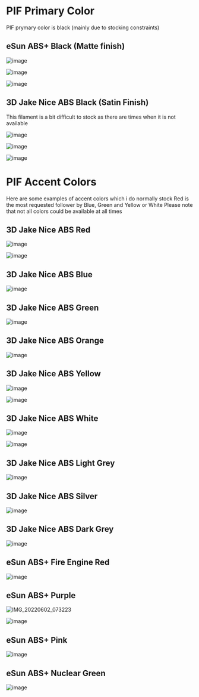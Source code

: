 # PIF Primary Color

PIF prymary color is black (mainly due to stocking constraints)

## eSun ABS+ Black (Matte finish)

![image](https://user-images.githubusercontent.com/76037248/168564428-93f28e95-1160-414f-a0b9-ab74cc8cf8a3.png)

![image](https://user-images.githubusercontent.com/76037248/168564538-d19685c6-ef0a-4f35-87a7-f34fcd9e46a7.png)

![image](https://user-images.githubusercontent.com/76037248/168564640-af638b4e-ff60-4b71-8e13-ca613fe4d57e.png)

## 3D Jake Nice ABS Black (Satin Finish)
This filament is a bit difficult to stock as there are times when it is not available

![image](https://user-images.githubusercontent.com/76037248/168564973-b4c66d8f-6852-4dbc-8ae2-4c7b5757542f.png)

![image](https://user-images.githubusercontent.com/76037248/168565053-8b7cc842-a2b7-4459-9fc8-7018c70ee045.png)

![image](https://user-images.githubusercontent.com/76037248/168566280-9ec9cae0-7ced-432f-9782-39e5ee2f854a.png)

# PIF Accent Colors

Here are some examples of accent colors which i do normally stock
Red is the most requested follower by Blue, Green and Yellow or White
Please note that not all colors could be available at all times 

## 3D Jake Nice ABS Red

![image](https://user-images.githubusercontent.com/76037248/168563089-c7262665-1dff-4d4c-a240-4432dd782678.png)

![image](https://user-images.githubusercontent.com/76037248/168563123-91ded6b2-95b1-4248-acb8-f0f80c89dcc9.png)

## 3D Jake Nice ABS Blue

![image](https://user-images.githubusercontent.com/76037248/168563044-323e9b64-d35d-454f-bc3b-778e895a5bde.png)

## 3D Jake Nice ABS Green

![image](https://user-images.githubusercontent.com/76037248/168562999-bfa70669-7124-4c70-a67e-bde86159bab2.png)

## 3D Jake Nice ABS Orange

![image](https://user-images.githubusercontent.com/76037248/168562801-1e34235e-a383-4f74-95a2-f23c855dc1b9.png)

## 3D Jake Nice ABS Yellow

![image](https://user-images.githubusercontent.com/76037248/168563247-d9fe2bfb-b1c5-4b15-b4bc-6d68f7f534d7.png)

![image](https://user-images.githubusercontent.com/76037248/168563294-33206eb2-7a30-4b6b-8891-729eb476cea1.png)

## 3D Jake Nice ABS White

![image](https://user-images.githubusercontent.com/76037248/168563329-bb6b26ed-51c1-420e-8096-1bab022d4ef2.png)

![image](https://user-images.githubusercontent.com/76037248/168563160-e0fafd3d-55c7-4c34-918a-d6d5fc70df0d.png)

## 3D Jake Nice ABS Light Grey

![image](https://user-images.githubusercontent.com/76037248/168564827-d00b343d-4240-4af5-a9db-0be28f500797.png)

## 3D Jake Nice ABS Silver

![image](https://user-images.githubusercontent.com/76037248/172926002-cbace28d-96c9-466b-9cba-6e336378d386.png)

## 3D Jake Nice ABS Dark Grey

![image](https://user-images.githubusercontent.com/76037248/172925849-ff1f0701-48b4-4216-87a4-f0dfe093658a.png)

## eSun ABS+ Fire Engine Red

![image](https://user-images.githubusercontent.com/76037248/168566999-465db1cd-87ae-4740-83c2-fd9a3d329517.png)

## eSun ABS+ Purple

![IMG_20220602_073223](https://user-images.githubusercontent.com/76037248/171677647-c7578f14-95fe-45bd-95a1-560f0217827e.jpg)

![image](https://user-images.githubusercontent.com/76037248/173118116-3dec991c-7422-4bd2-b472-83ec14b5ef5b.png)

## eSun ABS+ Pink

![image](https://user-images.githubusercontent.com/76037248/168567186-7ba7d31e-364a-47a2-b66e-7b61992a6278.png)

## eSun ABS+ Nuclear Green

![image](https://user-images.githubusercontent.com/76037248/168566694-e4761f30-1a11-42e9-bea2-0d25093f5df0.png)

